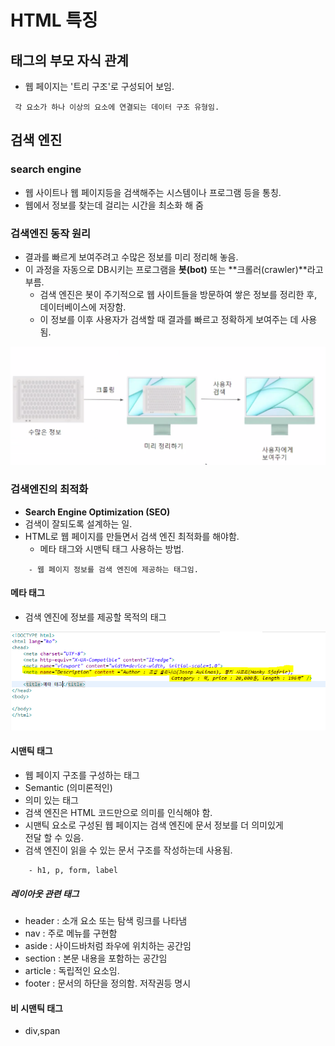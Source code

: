HTML 특징
========

## 태그의 부모 자식 관계

* 웹 페이지는 '트리 구조'로 구성되어 보임.

```
 각 요소가 하나 이상의 요소에 연결되는 데이터 구조 유형임.
```

## 검색 엔진

### search engine

* 웹 사이트나 웹 페이지등을 검색해주는 시스템이나 프로그램 등을 통칭.
* 웹에서 정보를 찾는데 걸리는 시간을 최소화 해 줌

### 검색엔진 동작 원리

* 결과를 빠르게 보여주려고 수많은 정보를 미리 정리해 놓음.
* 이 과정을 자동으로 DB시키는 프로그램을 **봇(bot)** 또는 **크롤러(crawler)**라고 부름.
    - 검색 엔진은 봇이 주기적으로 웹 사이트들을 방문하여 쌓은 정보를 정리한 후,
      데이터베이스에 저장함.
    - 이 정보를 이후 사용자가 검색할 때 결과를 빠르고 정확하게 보여주는 데 사용됨.

![alt](/assets/images/post/html/26.png)

### 검색엔진의 최적화

* **Search Engine Optimization (SEO)**
* 검색이 잘되도록 설계하는 일.
* HTML로 웹 페이지를 만들면서 검색 엔진 최적화를 해야함.
    - 메타 태그와 시맨틱 태그 사용하는 방법.

```
    - 웹 페이지 정보를 검색 엔진에 제공하는 태그임.
```

#### 메타 태그

* 검색 엔진에 정보를 제공할 목적의 태그

![alt](/assets/images/post/html/27.png)


#### 시맨틱 태그

* 웹 페이지 구조를 구성하는 태그
* Semantic (의미론적인)
* 의미 있는 태그
* 검색 엔진은 HTML 코드만으로 의미를 인식해야 함.
* 시맨틱 요소로 구성된 웹 페이지는 검색 엔진에 문서 정보를 더 의미있게  
  전달 할 수 있음.
* 검색 엔진이 읽을 수 있는 문서 구조를 작성하는데 사용됨.

```
    - h1, p, form, label
```

##### 레이아웃 관련 태그

* header : 소개 요소 또는 탐색 링크를 나타냄
* nav : 주로 메뉴를 구현함
* aside : 사이드바처럼 좌우에 위치하는 공간임
* section : 본문 내용을 포함하는 공간임 
* article : 독립적인 요소임.
* footer : 문서의 하단을 정의함. 저작권등 명시 

#### 비 시맨틱 태그

* div,span




















